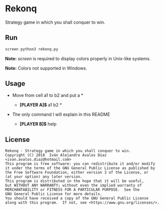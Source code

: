 # Rekonq

Strategy game in which you shall conquer to win.

## Run

```bash
screen python3 rekonq.py
```

**Note:** _screen_ is required to display colors properly in Unix-like
  systems.

**Note:** Colors not supported in Windows.

## Usage

+ Move from cell a1 to b2 and put a *
    + **[PLAYER A]$** a1 b2 *

+ The only command I will explain in this README
    + **[PLAYER B]$** help

## License

```
Rekonq - Strategy game in which you shall conquer to win.
Copyright (C) 2018  Iván Alejandro Ávalos Díaz <ivan.avalos.diaz@hotmail.com>
This program is free software: you can redistribute it and/or modify
it under the terms of the GNU General Public License as published by
the Free Software Foundation, either version 3 of the License, or
(at your option) any later version.
This program is distributed in the hope that it will be useful,
but WITHOUT ANY WARRANTY; without even the implied warranty of
MERCHANTABILITY or FITNESS FOR A PARTICULAR PURPOSE.  See the
GNU General Public License for more details.
You should have received a copy of the GNU General Public License
along with this program.  If not, see <https://www.gnu.org/licenses/>.
```
